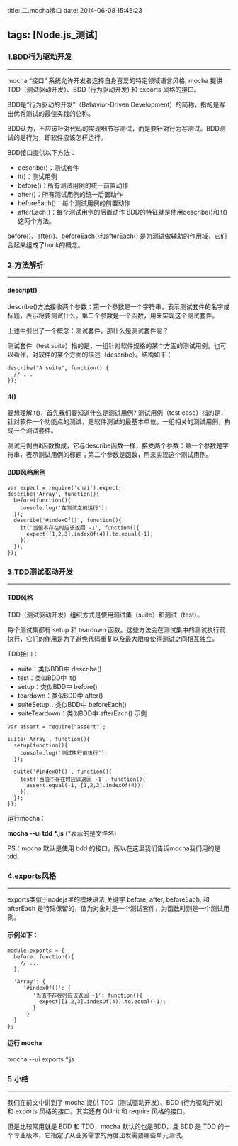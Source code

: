 title: 二.mocha接口
date: 2014-06-08 15:45:23

tags: [Node.js_测试]
---

### 1.BDD行为驱动开发
---
mocha “接口” 系统允许开发者选择自身喜爱的特定领域语言风格, mocha 提供 TDD（测试驱动开发）、BDD (行为驱动开发) 和 exports 风格的接口。

BDD是“行为驱动的开发”（Behavior-Driven Development）的简称，指的是写出优秀测试的最佳实践的总称。

BDD认为，不应该针对代码的实现细节写测试，而是要针对行为写测试。BDD测试的是行为，即软件应该怎样运行。

BDD接口提供以下方法：

* describe()：测试套件
* it()：测试用例
* before()：所有测试用例的统一前置动作
* after()：所有测试用例的统一后置动作
* beforeEach()：每个测试用例的前置动作
* afterEach()：每个测试用例的后置动作
BDD的特征就是使用describe()和it() 这两个方法。

before()、after()、beforeEach()和afterEach() 是为测试做辅助的作用域，它们合起来组成了hook的概念。

### 2.方法解析
---
#### descript()
describe()方法接收两个参数：第一个参数是一个字符串，表示测试套件的名字或标题，表示将要测试什么。第二个参数是一个函数，用来实现这个测试套件。

上述中引出了一个概念：测试套件。那什么是测试套件呢？

测试套件（test suite）指的是，一组针对软件规格的某个方面的测试用例。也可以看作，对软件的某个方面的描述（describe）。结构如下：
```
describe("A suite", function() {
  // ...
});
```

#### it()
要想理解it()，首先我们要知道什么是测试用例? 测试用例（test case）指的是，针对软件一个功能点的测试，是软件测试的最基本单位。一组相关的测试用例，构成一个测试套件。

测试用例由it函数构成，它与describe函数一样，接受两个参数：第一个参数是字符串，表示测试用例的标题；第二个参数是函数，用来实现这个测试用例。

#### BDD风格用例
```
var expect = require('chai').expect;
describe('Array', function(){
  before(function(){
    console.log('在测试之前运行');
  });
  describe('#indexOf()', function(){
    it('当值不存在时应该返回 -1', function(){
      expect([1,2,3].indexOf(4)).to.equal(-1);
    });
  });
});
```

### 3.TDD测试驱动开发
---
#### TDD风格
TDD（测试驱动开发）组织方式是使用测试集（suite）和测试（test）。

每个测试集都有 setup 和 teardown 函数。这些方法会在测试集中的测试执行前执行，它们的作用是为了避免代码重复以及最大限度使得测试之间相互独立。

TDD接口：

* suite：类似BDD中 describe()
* test：类似BDD中 it()
* setup：类似BDD中 before()
* teardown：类似BDD中 after()
* suiteSetup：类似BDD中 beforeEach()
* suiteTeardown：类似BDD中 afterEach()
示例
```
var assert = require("assert");

suite('Array', function(){
  setup(function(){
    console.log('测试执行前执行');
  });
  
  suite('#indexOf()', function(){
    test('当值不存在时应该返回 -1', function(){
      assert.equal(-1, [1,2,3].indexOf(4));
    });
  });
});
```
运行mocha：

 __mocha --ui tdd *.js__ (\*表示的是文件名)

PS：mocha 默认是使用 bdd 的接口，所以在这里我们告诉mocha我们用的是tdd.

### 4.exports风格
---
exports类似于nodejs里的模块语法,关键字 before, after, beforeEach, 和 afterEach 是特殊保留的，值为对象时是一个测试套件，为函数时则是一个测试用例。

#### 示例如下：
```
module.exports = {
  before: function(){
    // ...
  }, 
  
  'Array': {
     '#indexOf()': {
        '当值不存在时应该返回 -1': function(){
          expect([1,2,3].indexOf(4)).to.equal(-1);
        }
      }
  }
};
```
#### 运行 mocha

mocha --ui exports *.js


### 5.小结
---
我们在前文中讲到了 mocha 提供 TDD（测试驱动开发）、BDD (行为驱动开发) 和 exports 风格的接口。其实还有 QUnit 和 require 风格的接口。

但是比较常用就是 BDD 和 TDD，mocha 默认的也是BDD，且 BDD 是 TDD 的一个专业版本，它指定了从业务需求的角度出发需要哪些单元测试。
